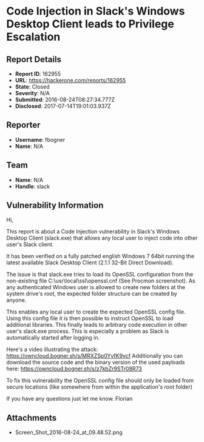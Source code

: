 # Code Injection in Slack's Windows Desktop Client leads to Privilege Escalation

## Report Details
- **Report ID**: 162955
- **URL**: https://hackerone.com/reports/162955
- **State**: Closed
- **Severity**: N/A
- **Submitted**: 2016-08-24T08:27:34.777Z
- **Disclosed**: 2017-07-14T19:01:03.937Z

## Reporter
- **Username**: fbogner
- **Name**: N/A

## Team
- **Name**: N/A
- **Handle**: slack

## Vulnerability Information
Hi,

This report is about a Code Injection vulnerability in Slack's Windows Desktop Client (slack.exe) that allows any local user to inject code into other user's Slack client.

It has been verified on a fully patched english Windows 7 64bit running the latest available Slack Desktop Client (2.1.1 32-Bit Direct Download). 

The issue is that slack.exe tries to load its OpenSSL configuration from the non-existing file
C:\usr\local\ssl\openssl.cnf (See Procmon screenshot). As any authenticated Windows user is allowed to
create new folders at the system drive's root, the expected folder structure can be created by anyone. 

This enables any local user to create the expected OpenSSL config file. Using this config file it is then possible to instruct OpenSSL to load additional libraries. This finally leads to arbitrary code execution in other user's slack.exe process. This is especially a problem as Slack is automatically started after logging in.

Here's a video illustrating the attack: https://owncloud.bogner.sh/s/MRXZSp0YyfK9ycf
Additionally you can download the source code and the binary version of the used payloads here: https://owncloud.bogner.sh/s/z7kbZr9STr08R73

To fix this vulnerability the OpenSSL config file should only be loaded from secure locations (like somewhere from within the application's root folder)

If you have any questions just let me know.
Florian

## Attachments
- Screen_Shot_2016-08-24_at_09.48.52.png

